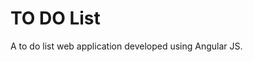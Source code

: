 # TO DO List

A to do list web application developed using Angular JS.

[](https://github.com/therrshan/angular-TODO/blob/gh-pages/ui.png)
